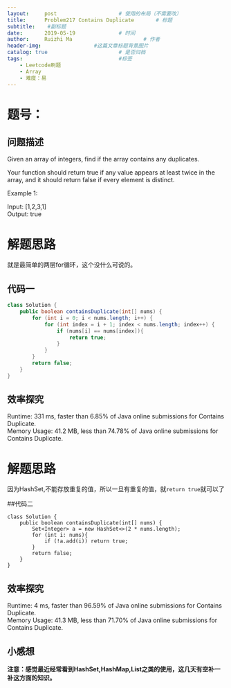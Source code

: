 ```yaml
---
layout:     post   				    # 使用的布局（不需要改）
title:      Problem217 Contains Duplicate 		# 标题 
subtitle:    #副标题
date:       2019-05-19				# 时间
author:     Ruizhi Ma 						# 作者
header-img:              	#这篇文章标题背景图片
catalog: true 						# 是否归档
tags:								#标签
    - Leetcode刷题
    - Array
    - 难度：易
---
```


# 题号：
## 问题描述
Given an array of integers, find if the array contains any duplicates.  

Your function should return true if any value appears at least twice in the array, and it should return false if every element is distinct.  

Example 1:    

Input: [1,2,3,1]    
Output: true   

# 解题思路
就是最简单的两层for循环，这个没什么可说的。  

## 代码一
```java
class Solution {
    public boolean containsDuplicate(int[] nums) {
        for (int i = 0; i < nums.length; i++) {
            for (int index = i + 1; index < nums.length; index++) {
                if (nums[i] == nums[index]){
                    return true;
                }
            }
        }
        return false;
    }
}
```
## 效率探究
Runtime: 331 ms, faster than 6.85% of Java online submissions for Contains Duplicate.  
Memory Usage: 41.2 MB, less than 74.78% of Java online submissions for Contains Duplicate.  

# 解题思路
因为HashSet,不能存放重复的值，所以一旦有重复的值，就```return true```就可以了  

##代码二
```
class Solution {
    public boolean containsDuplicate(int[] nums) {
        Set<Integer> a = new HashSet<>(2 * nums.length);
        for (int i: nums){
            if (!a.add(i)) return true;
        }
        return false;
    }
}
```
## 效率探究
Runtime: 4 ms, faster than 96.59% of Java online submissions for Contains Duplicate.  
Memory Usage: 41.3 MB, less than 71.70% of Java online submissions for Contains Duplicate.
## 小感想
**注意：感觉最近经常看到HashSet,HashMap,List之类的使用，这几天有空补一补这方面的知识。**